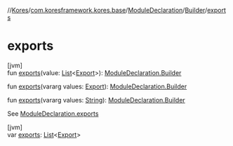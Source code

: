 //[Kores](../../../../index.md)/[com.koresframework.kores.base](../../index.md)/[ModuleDeclaration](../index.md)/[Builder](index.md)/[exports](exports.md)

# exports

[jvm]\
fun [exports](exports.md)(value: [List](https://kotlinlang.org/api/latest/jvm/stdlib/kotlin.collections/-list/index.html)<[Export](../../-export/index.md)>): [ModuleDeclaration.Builder](index.md)

fun [exports](exports.md)(vararg values: [Export](../../-export/index.md)): [ModuleDeclaration.Builder](index.md)

fun [exports](exports.md)(vararg values: [String](https://kotlinlang.org/api/latest/jvm/stdlib/kotlin/-string/index.html)): [ModuleDeclaration.Builder](index.md)

See [ModuleDeclaration.exports](../exports.md)

[jvm]\
var [exports](exports.md): [List](https://kotlinlang.org/api/latest/jvm/stdlib/kotlin.collections/-list/index.html)<[Export](../../-export/index.md)>
